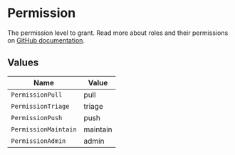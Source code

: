 # Permission

The permission level to grant. Read more about roles and their permissions on [GitHub documentation](https://docs.github.com/en/organizations/managing-user-access-to-your-organizations-repositories/managing-repository-roles/repository-roles-for-an-organization#permissions-for-each-role).


## Values

| Name                 | Value                |
| -------------------- | -------------------- |
| `PermissionPull`     | pull                 |
| `PermissionTriage`   | triage               |
| `PermissionPush`     | push                 |
| `PermissionMaintain` | maintain             |
| `PermissionAdmin`    | admin                |